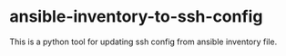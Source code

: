 # ansible-inventory-to-ssh-config
This is a python tool for updating ssh config from ansible inventory file.
